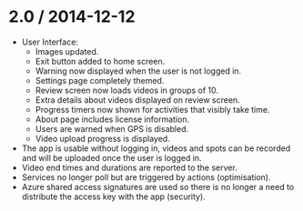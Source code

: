 2.0 / 2014-12-12
==================

  * User Interface:
    * Images updated.
    * Exit button added to home screen.
    * Warning now displayed when the user is not logged in.
    * Settings page completely themed.
    * Review screen now loads videos in groups of 10.
    * Extra details about videos displayed on review screen.
    * Progress timers now shown for activities that visibly take time.
    * About page includes license information.
    * Users are warned when GPS is disabled.
    * Video upload progress is displayed.
  * The app is usable without logging in, videos and spots can be
    recorded and will be uploaded once the user is logged in.
  * Video end times and durations are reported to the server.
  * Services no longer poll but are triggered by actions (optimisation).
  * Azure shared access signatures are used so there is no longer a need
    to distribute the access key with the app (security).